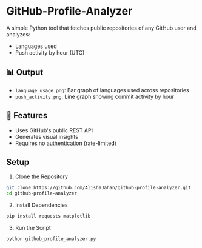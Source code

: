 # GitHub-Profile-Analyzer

A simple Python tool that fetches public repositories of any GitHub user and analyzes:

- Languages used
- Push activity by hour (UTC)

## 📊 Output

- `language_usage.png`: Bar graph of languages used across repositories
- `push_activity.png`: Line graph showing commit activity by hour

## 🔧 Features

- Uses GitHub's public REST API
- Generates visual insights
- Requires no authentication (rate-limited)

## Setup

1. Clone the Repository
   
```bash
git clone https://github.com/AlishaJahan/github-profile-analyzer.git
cd github-profile-analyzer
```
2. Install Dependencies

```bash
pip install requests matplotlib
```
3. Run the Script

```bash
python github_profile_analyzer.py
```
